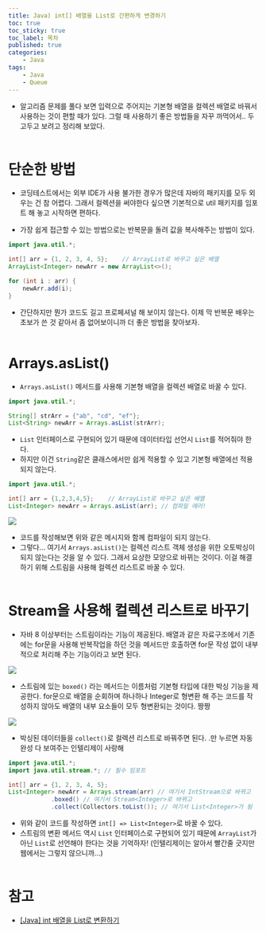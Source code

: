 ```yaml
---
title: Java) int[] 배열을 List로 간편하게 변경하기
toc: true
toc_sticky: true
toc_label: 목차
published: true
categories:
    - Java
tags:
    - Java
    - Queue
---
```


* 알고리즘 문제를 풀다 보면 입력으로 주어지는 기본형 배열을 컬렉션 배열로 바꿔서 사용하는 것이 편할 때가 있다. 그럴 때 사용하기 좋은 방법들을 자꾸 까먹어서.. 두고두고 보려고 정리해 보았다.<br><br>

# 단순한 방법
* 코딩테스트에서는 외부 IDE가 사용 불가한 경우가 많은데 자바의 패키지를 모두 외우는 건 참 어렵다. 그래서 컬렉션을 써야한다 싶으면 기본적으로 util 패키지를 임포트 해 놓고 시작하면 편하다. 

* 가장 쉽게 접근할 수 있는 방법으로는 반복문을 돌려 값을 복사해주는 방법이 있다.

```java
import java.util.*;

int[] arr = {1, 2, 3, 4, 5};	// ArrayList로 바꾸고 싶은 배열
ArrayList<Integer> newArr = new ArrayList<>(); 

for (int i : arr) {
	newArr.add(i);
}
```

* 간단하지만 뭔가 코드도 길고 프로페셔널 해 보이지 않는다. 이제 막 반복문 배우는 초보가 쓴 것 같아서 좀 없어보이니까 더 좋은 방법을 찾아보자.<br><br>

# Arrays.asList()
* `Arrays.asList()` 메서드를 사용해 기본형 배열을 컬렉션 배열로 바꿀 수 있다. 

```java
import java.util.*;

String[] strArr = {"ab", "cd", "ef"};
List<String> newArr = Arrays.asList(strArr);
```

* `List` 인터페이스로 구현되어 있기 때문에 데이터타입 선언시 `List`를 적어줘야 한다.
* 하지만 이건 `String`같은 클래스에서만 쉽게 적용할 수 있고 기본형 배열에선 적용되지 않는다. 

```java
import java.util.*;

int[] arr = {1,2,3,4,5};	// ArrayList로 바꾸고 싶은 배열
List<Integer> newArr = Arrays.asList(arr); // 컴파일 에러!
```

<p align=“center”><img src=“../../assets/images/arrays-aslist.png” width=“500”></p>

* 코드를 작성해보면 위와 같은 메시지와 함께 컴파일이 되지 않는다.
* 그렇다… 여기서 `Arrays.asList()`는 컬렉션 리스트 객체 생성을 위한 오토박싱이 되지 않는다는 것을 알 수 있다. 그래서 요상한 모양으로 바뀌는 것이다. 이걸 해결하기 위해 스트림을 사용해 컬렉션 리스트로 바꿀 수 있다.<br><br>

# Stream을 사용해 컬렉션 리스트로 바꾸기
* 자바 8 이상부터는 스트림이라는 기능이 제공된다. 배열과 같은 자료구조에서 기존에는 for문을 사용해 반복작업을 하던 것을 메서드만 호출하면 for문 작성 없이 내부적으로 처리해 주는 기능이라고 보면 된다.

<p align=“center”><img src=“../../assets/images/arrays-stream-aslist.png” width=“900”></p>

* 스트림에 있는 `boxed()` 라는 메서드는 이름처럼 기본형 타입에 대한 박싱 기능을 제공한다. for문으로 배열을 순회하며 하나하나 Integer로 형변환 해 주는 코드를 작성하지 않아도 배열의 내부 요소들이 모두 형변환되는 것이다. 짱짱 

<p align=“center”><img src=“../../assets/images/arrays-stream-aslist-collect.png” width=“900”></p>

* 박싱된 데이터들을 `collect()`로 컬렉션 리스트로 바꿔주면 된다.  .만 누르면 자동완성 다 보여주는 인텔리제이 사랑해

```java
import java.util.*;
import java.util.stream.*; // 필수 임포트

int[] arr = {1, 2, 3, 4, 5};
List<Integer> newArr = Arrays.stream(arr) // 여기서 IntStream으로 바뀌고
			.boxed() // 여기서 Stream<Integer>로 바뀌고
			.collect(Collectors.toList()); // 여기서 List<Integer>가 됨
```

* 위와 같이 코드를 작성하면 `int[] => List<Integer>`로 바꿀 수 있다.
* 스트림의 변환 메서드 역시 `List` 인터페이스로 구현되어 있기 때문에 `ArrayList`가 아닌 `List`로 선언해야 한다는 것을 기억하자! (인텔리제이는 알아서 빨간줄 긋지만 웹에서는 그렇지 않으니까…)<br><br>

# 참고
* [[Java] int 배열을 List로 변환하기](https://hianna.tistory.com/552)
